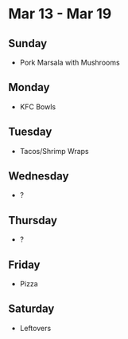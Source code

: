 # Mar 13 - Mar 19

## Sunday

* Pork Marsala with Mushrooms

## Monday

* KFC Bowls

## Tuesday

* Tacos/Shrimp Wraps

## Wednesday

* ?

## Thursday

* ?

## Friday

* Pizza

## Saturday

* Leftovers
